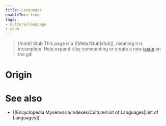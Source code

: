 ```yaml
---
title: Languages
enableToc: true
tags:
- culture/language
- stub
---
```


> [!note] Stub
> This page is a [[Meta/Stub|stub]], meaning it is incomplete. Help expand it by commenting or create a new [issue](https://github.com/RagtimeGal/quartz--encyclopedia-mysenvaria/issues/new/choose) on the git!



# Origin

# [](Meta/Stubs.md)

# See also
- [[Encyclopedia Mysenvaria/Indexes/Culture/List of Languages|List of Languages]]